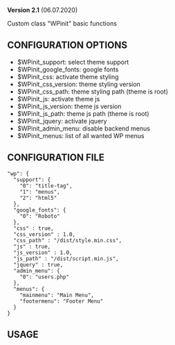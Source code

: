 **Version 2.1** (06.07.2020)

Custom class "WPinit" basic functions

## CONFIGURATION OPTIONS
* $WPinit_support: select theme support
* $WPinit_google_fonts: google fonts
* $WPinit_css: activate theme styling
* $WPinit_css_version: theme styling version
* $WPinit_css_path: theme styling path (theme is root)
* $WPinit_js: activate theme js
* $WPinit_js_version: theme js version
* $WPinit_js_path: theme js path (theme is root)
* $WPinit_jquery: activate jquery
* $WPinit_admin_menu: disable backend menus
* $WPinit_menus: list of all wanted WP menus

## CONFIGURATION FILE
```
"wp": {
  "support": {
    "0": "title-tag",
    "1": "menus",
    "2": "html5"
  },
  "google_fonts": {
    "0": "Roboto"
  },
  "css" : true,
  "css_version" : 1.0,
  "css_path" : "/dist/style.min.css",
  "js" : true,
  "js_version" : 1.0,
  "js_path" : "/dist/script.min.js",
  "jquery" : true,
  "admin_menu": {
    "0": "users.php"
  },
  "menus": {
    "mainmenu": "Main Menu",
    "footermenu": "Footer Menu"
  }
}
```

## USAGE
